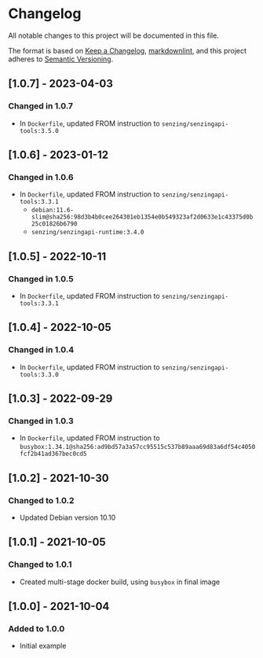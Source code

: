 # Changelog

All notable changes to this project will be documented in this file.

The format is based on [Keep a Changelog](https://keepachangelog.com/en/1.0.0/),
[markdownlint](https://dlaa.me/markdownlint/),
and this project adheres to [Semantic Versioning](https://semver.org/spec/v2.0.0.html).

## [1.0.7] - 2023-04-03

### Changed in 1.0.7

- In `Dockerfile`, updated FROM instruction to `senzing/senzingapi-tools:3.5.0`

## [1.0.6] - 2023-01-12

### Changed in 1.0.6

- In `Dockerfile`, updated FROM instruction to `senzing/senzingapi-tools:3.3.1`
  - `debian:11.6-slim@sha256:98d3b4b0cee264301eb1354e0b549323af2d0633e1c43375d0b25c01826b6790`
  - `senzing/senzingapi-runtime:3.4.0`

## [1.0.5] - 2022-10-11

### Changed in 1.0.5

- In `Dockerfile`, updated FROM instruction to `senzing/senzingapi-tools:3.3.1`

## [1.0.4] - 2022-10-05

### Changed in 1.0.4

- In `Dockerfile`, updated FROM instruction to `senzing/senzingapi-tools:3.3.0`

## [1.0.3] - 2022-09-29

### Changed in 1.0.3

- In `Dockerfile`, updated FROM instruction to `busybox:1.34.1@sha256:ad9bd57a3a57cc95515c537b89aaa69d83a6df54c4050fcf2b41ad367bec0cd5`

## [1.0.2] - 2021-10-30

### Changed to 1.0.2

- Updated Debian version 10.10

## [1.0.1] - 2021-10-05

### Changed to 1.0.1

- Created multi-stage docker build, using `busybox` in final image

## [1.0.0] - 2021-10-04

### Added to 1.0.0

- Initial example
